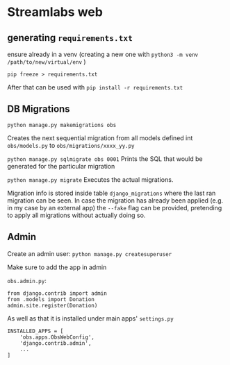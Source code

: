 # Streamlabs web


## generating `requirements.txt`
ensure already in a venv
(creating a new one with `python3 -m venv /path/to/new/virtual/env` )

`pip freeze > requirements.txt`

After that can be used with `pip install -r requirements.txt`

## DB Migrations

`python manage.py makemigrations obs`

Creates the next sequential migration from all models defined int `obs/models.py`
to `obs/migrations/xxxx_yy.py`

`python manage.py sqlmigrate obs 0001`
Prints the SQL that would be generated for the particular migration

`python manage.py migrate`
Executes the actual migrations.

Migration info is stored inside table `django_migrations` where the last ran migration
can be seen. In case the migration has already been applied (e.g. in my case by an external app)
the `--fake` flag can be provided, pretending to apply all migrations without actually doing so.


## Admin

Create an admin user:
`python manage.py createsuperuser`

Make sure to add the app in admin

`obs.admin.py`:
```
from django.contrib import admin
from .models import Donation
admin.site.register(Donation)
```

As well as that it is installed under main apps' `settings.py`

```
INSTALLED_APPS = [
    'obs.apps.ObsWebConfig',
    'django.contrib.admin',
    ...
]
```